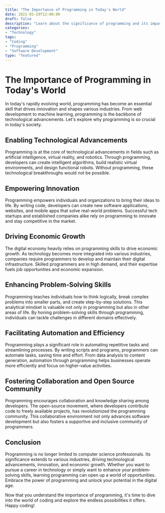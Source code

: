 ```yaml
---
title: "The Importance of Programming in Today's World"
date: 2022-05-20T12:00:00
draft: false
description: "Learn about the significance of programming and its impact on various industries."
categories:
- "Technology"
tags:
- "Coding"
- "Programming"
- "Software Development"
type: "featured"
---
```


# The Importance of Programming in Today's World

In today's rapidly evolving world, programming has become an essential skill that drives innovation and shapes various industries. From web development to machine learning, programming is the backbone of technological advancements. Let's explore why programming is so crucial in today's society.

## Enabling Technological Advancements

Programming is at the core of technological advancements in fields such as artificial intelligence, virtual reality, and robotics. Through programming, developers can create intelligent algorithms, build realistic virtual environments, and design functional robots. Without programming, these technological breakthroughs would not be possible.

## Empowering Innovation

Programming empowers individuals and organizations to bring their ideas to life. By writing code, developers can create new software applications, websites, and mobile apps that solve real-world problems. Successful tech startups and established companies alike rely on programming to innovate and stay competitive in the market.

## Driving Economic Growth

The digital economy heavily relies on programming skills to drive economic growth. As technology becomes more integrated into various industries, companies require programmers to develop and maintain their digital infrastructure. Skilled programmers are in high demand, and their expertise fuels job opportunities and economic expansion.

## Enhancing Problem-Solving Skills

Programming teaches individuals how to think logically, break complex problems into smaller parts, and create step-by-step solutions. This analytical mindset is valuable not only in programming but also in other areas of life. By honing problem-solving skills through programming, individuals can tackle challenges in different domains effectively.

## Facilitating Automation and Efficiency

Programming plays a significant role in automating repetitive tasks and streamlining processes. By writing scripts and programs, programmers can automate tasks, saving time and effort. From data analysis to content generation, automation through programming helps businesses operate more efficiently and focus on higher-value activities.

## Fostering Collaboration and Open Source Community

Programming encourages collaboration and knowledge sharing among developers. The open-source movement, where developers contribute code to freely available projects, has revolutionized the programming community. This collaborative environment not only advances software development but also fosters a supportive and inclusive community of programmers.

## Conclusion

Programming is no longer limited to computer science professionals. Its significance extends to various industries, driving technological advancements, innovation, and economic growth. Whether you want to pursue a career in technology or simply want to enhance your problem-solving skills, learning programming can open up a world of opportunities. Embrace the power of programming and unlock your potential in the digital age.

Now that you understand the importance of programming, it's time to dive into the world of coding and explore the endless possibilities it offers. Happy coding!
